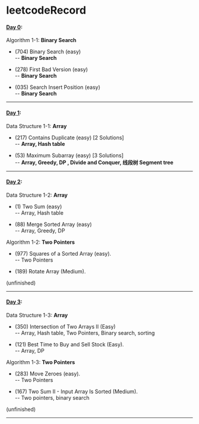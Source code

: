 # leetcodeRecord

#### [Day 0](https://github.com/toysad/leetcodeRecord/blob/20a2770300001bf8db87936f2331a21aa53e8224/20220226-day0.ipynb): 

Algorithm 1-1: **Binary Search**

- (704) Binary Search  (easy)    
        -- **Binary Search**    

- (278) First Bad Version   (easy)   
        -- **Binary Search**    

- (035) Search Insert Position   (easy)   
        -- **Binary Search**   
____

#### [Day 1](https://github.com/toysad/leetcodeRecord/blob/20a2770300001bf8db87936f2331a21aa53e8224/20220227-day1.ipynb): 

Data Structure 1-1: **Array** 

- (217) Contains Duplicate  (easy)        [2 Solutions]           
        -- **Array, Hash table**   

- (53) Maximum Subarray  (easy)           [3 Solutions]    
        -- **Array, Greedy, DP , Divide and Conquer, 线段树 Segment tree**  
___

#### [Day 2](https://github.com/toysad/leetcodeRecord/blob/e6a2cb327d784f3e8638a5f2513ee2ebad001d7d/20220228-day2.ipynb): 

Data Structure 1-2: **Array** 

- (1) Two Sum  (easy)         
        -- Array, Hash table

- (88) Merge Sorted Array  (easy)       
        -- Array, Greedy, DP


Algorithm 1-2:   **Two Pointers**

- (977) Squares of a Sorted Array  (easy).     
        -- Two Pointers   
        
- (189) Rotate Array  (Medium). 

(unfinished) 
___
#### [Day 3](https://github.com/toysad/leetcodeRecord/blob/e6a2cb327d784f3e8638a5f2513ee2ebad001d7d/20220301-day3.ipynb):

Data Structure 1-3: **Array**

- (350) Intersection of Two Arrays II (Easy)    
        -- Array, Hash table, Two Pointers, Binary search, sorting

- (121) Best Time to Buy and Sell Stock (Easy).    
        -- Array, DP


Algorithm 1-3:   **Two Pointers**

- (283) Move Zeroes  (easy).   
        -- Two Pointers   
        
- (167) Two Sum II - Input Array Is Sorted (Medium).    
        -- Two pointers, binary search
        
(unfinished)

___
